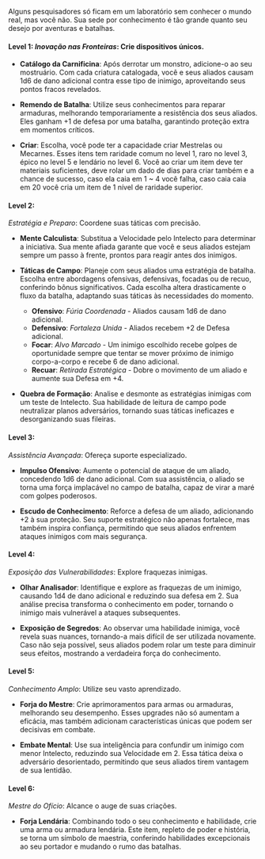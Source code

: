 Alguns pesquisadores só ficam em um laboratório sem conhecer o mundo real, mas você não. Sua sede por conhecimento é tão grande quanto seu desejo por aventuras e batalhas.

#### **Level 1:** _Inovação nas Fronteiras_: Crie dispositivos únicos.

- **Catálogo da Carnificina**: Após derrotar um monstro, adicione-o ao seu mostruário. Com cada criatura catalogada, você e seus aliados causam 1d6 de dano adicional contra esse tipo de inimigo, aproveitando seus pontos fracos revelados.
    
- **Remendo de Batalha**: Utilize seus conhecimentos para reparar armaduras, melhorando temporariamente a resistência dos seus aliados. Eles ganham +1 de defesa por uma batalha, garantindo proteção extra em momentos críticos.
    
- **Criar**: Escolha, você pode ter a capacidade criar Mestrelas ou Mecarnes. Esses itens tem raridade comum no level 1, raro no level 3, épico no level 5 e lendário no level 6. Você ao criar um item deve ter materiais suficientes, deve rolar um dado de dias para criar também e a chance de sucesso, caso ela caia em 1 ~ 4 você falha, caso caia caia em 20 você cria um item de 1 nível de raridade superior.
#### **Level 2:**

_Estratégia e Preparo_: Coordene suas táticas com precisão.

- **Mente Calculista**: Substitua a Velocidade pelo Intelecto para determinar a iniciativa. Sua mente afiada garante que você e seus aliados estejam sempre um passo à frente, prontos para reagir antes dos inimigos.
    
- **Táticas de Campo**: Planeje com seus aliados uma estratégia de batalha. Escolha entre abordagens ofensivas, defensivas, focadas ou de recuo, conferindo bônus significativos. Cada escolha altera drasticamente o fluxo da batalha, adaptando suas táticas às necessidades do momento.
	- **Ofensivo**: _Fúria Coordenada_ - Aliados causam 1d6 de dano adicional.
	- **Defensivo**: _Fortaleza Unida_ - Aliados recebem +2 de Defesa adicional.
	- **Focar**: _Alvo Marcado_ - Um inimigo escolhido recebe golpes de oportunidade sempre que tentar se mover próximo de inimigo corpo-a-corpo e recebe 6 de dano adicional.
	- **Recuar**: _Retirada Estratégica_ - Dobre o movimento de um aliado e aumente sua Defesa em +4.
    
- **Quebra de Formação**: Analise e desmonte as estratégias inimigas com um teste de Intelecto. Sua habilidade de leitura de campo pode neutralizar planos adversários, tornando suas táticas ineficazes e desorganizando suas fileiras.
    

#### **Level 3:**

_Assistência Avançada_: Ofereça suporte especializado.

- **Impulso Ofensivo**: Aumente o potencial de ataque de um aliado, concedendo 1d6 de dano adicional. Com sua assistência, o aliado se torna uma força implacável no campo de batalha, capaz de virar a maré com golpes poderosos.
    
- **Escudo de Conhecimento**: Reforce a defesa de um aliado, adicionando +2 à sua proteção. Seu suporte estratégico não apenas fortalece, mas também inspira confiança, permitindo que seus aliados enfrentem ataques inimigos com mais segurança.
    

#### **Level 4:**

_Exposição das Vulnerabilidades_: Explore fraquezas inimigas.

- **Olhar Analisador**: Identifique e explore as fraquezas de um inimigo, causando 1d4 de dano adicional e reduzindo sua defesa em 2. Sua análise precisa transforma o conhecimento em poder, tornando o inimigo mais vulnerável a ataques subsequentes.
    
- **Exposição de Segredos**: Ao observar uma habilidade inimiga, você revela suas nuances, tornando-a mais difícil de ser utilizada novamente. Caso não seja possível, seus aliados podem rolar um teste para diminuir seus efeitos, mostrando a verdadeira força do conhecimento.
    

#### **Level 5:**

_Conhecimento Amplo_: Utilize seu vasto aprendizado.

- **Forja do Mestre**: Crie aprimoramentos para armas ou armaduras, melhorando seu desempenho. Esses upgrades não só aumentam a eficácia, mas também adicionam características únicas que podem ser decisivas em combate.
    
- **Embate Mental**: Use sua inteligência para confundir um inimigo com menor Intelecto, reduzindo sua Velocidade em 2. Essa tática deixa o adversário desorientado, permitindo que seus aliados tirem vantagem de sua lentidão.
    

#### **Level 6:**

_Mestre do Ofício_: Alcance o auge de suas criações.

- **Forja Lendária**: Combinando todo o seu conhecimento e habilidade, crie uma arma ou armadura lendária. Este item, repleto de poder e história, se torna um símbolo de maestria, conferindo habilidades excepcionais ao seu portador e mudando o rumo das batalhas.